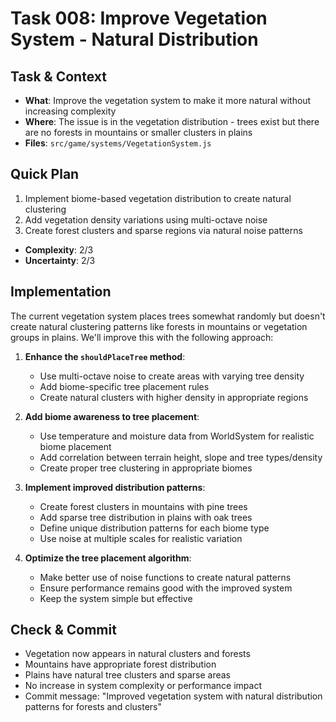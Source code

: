 # Task 008: Improve Vegetation System - Natural Distribution

## Task & Context
- **What**: Improve the vegetation system to make it more natural without increasing complexity
- **Where**: The issue is in the vegetation distribution - trees exist but there are no forests in mountains or smaller clusters in plains
- **Files**: `src/game/systems/VegetationSystem.js`

## Quick Plan
1. Implement biome-based vegetation distribution to create natural clustering
2. Add vegetation density variations using multi-octave noise
3. Create forest clusters and sparse regions via natural noise patterns
- **Complexity**: 2/3
- **Uncertainty**: 2/3

## Implementation

The current vegetation system places trees somewhat randomly but doesn't create natural clustering patterns like forests in mountains or vegetation groups in plains. We'll improve this with the following approach:

1. **Enhance the `shouldPlaceTree` method**:
   - Use multi-octave noise to create areas with varying tree density
   - Add biome-specific tree placement rules
   - Create natural clusters with higher density in appropriate regions

2. **Add biome awareness to tree placement**:
   - Use temperature and moisture data from WorldSystem for realistic biome placement
   - Add correlation between terrain height, slope and tree types/density
   - Create proper tree clustering in appropriate biomes

3. **Implement improved distribution patterns**:
   - Create forest clusters in mountains with pine trees
   - Add sparse tree distribution in plains with oak trees
   - Define unique distribution patterns for each biome type
   - Use noise at multiple scales for realistic variation

4. **Optimize the tree placement algorithm**:
   - Make better use of noise functions to create natural patterns
   - Ensure performance remains good with the improved system
   - Keep the system simple but effective

## Check & Commit
- Vegetation now appears in natural clusters and forests
- Mountains have appropriate forest distribution
- Plains have natural tree clusters and sparse areas
- No increase in system complexity or performance impact
- Commit message: "Improved vegetation system with natural distribution patterns for forests and clusters"